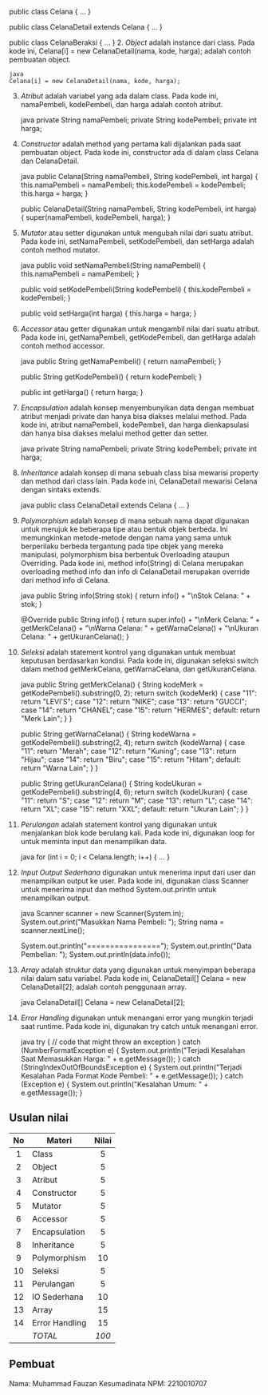 public class Celana {
    ...
}

public class CelanaDetail extends Celana {
    ...
}

public class CelanaBeraksi {
    ...
}
2. *Object* adalah instance dari class. Pada kode ini, Celana[i] = new CelanaDetail(nama, kode, harga); adalah contoh pembuatan object.

    java
    Celana[i] = new CelanaDetail(nama, kode, harga);
    

3. *Atribut* adalah variabel yang ada dalam class. Pada kode ini, namaPembeli, kodePembeli, dan harga adalah contoh atribut.

    java
    private String namaPembeli;
    private String kodePembeli;
    private int harga;
    

4. *Constructor* adalah method yang pertama kali dijalankan pada saat pembuatan object. Pada kode ini, constructor ada di dalam class Celana dan CelanaDetail.

    java
    public Celana(String namaPembeli, String kodePembeli, int harga) {
        this.namaPembeli = namaPembeli;
        this.kodePembeli = kodePembeli;
        this.harga = harga;
    }

    public CelanaDetail(String namaPembeli, String kodePembeli, int harga) {
        super(namaPembeli, kodePembeli, harga);
    }
    

5. *Mutator* atau setter digunakan untuk mengubah nilai dari suatu atribut. Pada kode ini, setNamaPembeli, setKodePembeli, dan setHarga adalah contoh method mutator.

    java
    public void setNamaPembeli(String namaPembeli) {
        this.namaPembeli = namaPembeli;
    }

    public void setKodePembeli(String kodePembeli) {
        this.kodePembeli = kodePembeli;
    }

    public void setHarga(int harga) {
        this.harga = harga;
    }
    

6. *Accessor* atau getter digunakan untuk mengambil nilai dari suatu atribut. Pada kode ini, getNamaPembeli, getKodePembeli, dan getHarga adalah contoh method accessor.

    java
    public String getNamaPembeli() {
        return namaPembeli;
    }

    public String getKodePembeli() {
        return kodePembeli;
    }

    public int getHarga() {
        return harga;
    }
    

7. *Encapsulation* adalah konsep menyembunyikan data dengan membuat atribut menjadi private dan hanya bisa diakses melalui method. Pada kode ini, atribut namaPembeli, kodePembeli, dan harga dienkapsulasi dan hanya bisa diakses melalui method getter dan setter.

    java
    private String namaPembeli;
    private String kodePembeli;
    private int harga;
    

8. *Inheritance* adalah konsep di mana sebuah class bisa mewarisi property dan method dari class lain. Pada kode ini, CelanaDetail mewarisi Celana dengan sintaks extends.

    java
    public class CelanaDetail extends Celana {
        ...
    }
    

9. *Polymorphism* adalah konsep di mana sebuah nama dapat digunakan untuk merujuk ke beberapa tipe atau bentuk objek berbeda. Ini memungkinkan metode-metode dengan nama yang sama untuk berperilaku berbeda tergantung pada tipe objek yang mereka manipulasi, polymorphism bisa berbentuk Overloading ataupun Overriding. Pada kode ini, method info(String) di Celana merupakan overloading method info dan info di CelanaDetail merupakan override dari method info di Celana.

    java
    public String info(String stok) {
        return info() + "\nStok Celana: " + stok;
    }

    @Override
    public String info() {
        return super.info() +
               "\nMerk Celana: " + getMerkCelana() +
               "\nWarna Celana: " + getWarnaCelana() +
               "\nUkuran Celana: " + getUkuranCelana();
    }
    

10. *Seleksi* adalah statement kontrol yang digunakan untuk membuat keputusan berdasarkan kondisi. Pada kode ini, digunakan seleksi switch dalam method getMerkCelana, getWarnaCelana, dan getUkuranCelana.

    java
    public String getMerkCelana() {
        String kodeMerk = getKodePembeli().substring(0, 2);
        return switch (kodeMerk) {
            case "11":
                return "LEVI'S";
            case "12":
                return "NIKE";
            case "13":
                return "GUCCI";
            case "14":
                return "CHANEL";
            case "15":
                return "HERMES";
            default:
                return "Merk Lain";
        }
    }

    public String getWarnaCelana() {
        String kodeWarna = getKodePembeli().substring(2, 4);
        return switch (kodeWarna) {
            case "11":
                return "Merah";
            case "12":
                return "Kuning";
            case "13":
                return "Hijau";
            case "14":
                return "Biru";
            case "15":
                return "Hitam";
            default:
                return "Warna Lain";
        }
    }

    public String getUkuranCelana() {
        String kodeUkuran = getKodePembeli().substring(4, 6);
        return switch (kodeUkuran) {
            case "11":
                return "S";
            case "12":
                return "M";
            case "13":
                return "L";
            case "14":
                return "XL";
            case "15":
                return "XXL";
            default:
                return "Ukuran Lain";
        }
    }
    

11. *Perulangan* adalah statement kontrol yang digunakan untuk menjalankan blok kode berulang kali. Pada kode ini, digunakan loop for untuk meminta input dan menampilkan data.

    java
    for (int i = 0; i < Celana.length; i++) {
        ...
    }
    

12. *Input Output Sederhana* digunakan untuk menerima input dari user dan menampilkan output ke user. Pada kode ini, digunakan class Scanner untuk menerima input dan method System.out.println untuk menampilkan output.

    java
    Scanner scanner = new Scanner(System.in);
    System.out.print("Masukkan Nama Pembeli: ");
    String nama = scanner.nextLine();

    System.out.println("================");
    System.out.println("Data Pembelian: ");
    System.out.println(data.info());
    

13. *Array* adalah struktur data yang digunakan untuk menyimpan beberapa nilai dalam satu variabel. Pada kode ini, CelanaDetail[] Celana = new CelanaDetail[2]; adalah contoh penggunaan array.

    java
    CelanaDetail[] Celana = new CelanaDetail[2];
    

14. *Error Handling* digunakan untuk menangani error yang mungkin terjadi saat runtime. Pada kode ini, digunakan try catch untuk menangani error.

    java
    try {
        // code that might throw an exception
    } catch (NumberFormatException e) {
        System.out.println("Terjadi Kesalahan Saat Memasukkan Harga: " + e.getMessage());
    } catch (StringIndexOutOfBoundsException e) {
        System.out.println("Terjadi Kesalahan Pada Format Kode Pembeli: " + e.getMessage());
    } catch (Exception e) {
        System.out.println("Kesalahan Umum: " + e.getMessage());
    }
    

## Usulan nilai

| No  | Materi         |  Nilai  |
| :-: | -------------- | :-----: |
|  1  | Class          |    5    |
|  2  | Object         |    5    |
|  3  | Atribut        |    5    |
|  4  | Constructor    |    5    |
|  5  | Mutator        |    5    |
|  6  | Accessor       |    5    |
|  7  | Encapsulation  |    5    |
|  8  | Inheritance    |    5    |
|  9  | Polymorphism   |   10    |
| 10  | Seleksi        |    5    |
| 11  | Perulangan     |    5    |
| 12  | IO Sederhana   |   10    |
| 13  | Array          |   15    |
| 14  | Error Handling |   15    |
|     | *TOTAL*      | *100* |

## Pembuat

Nama: Muhammad Fauzan Kesumadinata
NPM: 2210010707
